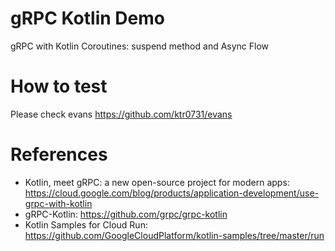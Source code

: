 gRPC Kotlin Demo
================

gRPC with Kotlin Coroutines: suspend method and Async Flow

# How to test

Please check evans  https://github.com/ktr0731/evans

# References

* Kotlin, meet gRPC: a new open-source project for modern apps: https://cloud.google.com/blog/products/application-development/use-grpc-with-kotlin
* gRPC-Kotlin: https://github.com/grpc/grpc-kotlin
* Kotlin Samples for Cloud Run: https://github.com/GoogleCloudPlatform/kotlin-samples/tree/master/run

